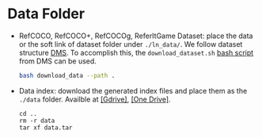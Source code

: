 # Data Folder
* RefCOCO, RefCOCO+, RefCOCOg, ReferItGame Dataset: place the data or the soft link of dataset folder under ``./ln_data/``. We follow dataset structure [DMS](https://github.com/BCV-Uniandes/DMS). To accomplish this, the ``download_dataset.sh`` [bash script](https://github.com/BCV-Uniandes/DMS/blob/master/download_data.sh) from DMS can be used.
    ```bash
    bash download_data --path .
    ```

* Data index: download the generated index files and place them as the ``./data`` folder. Availble at [[Gdrive]](https://drive.google.com/file/d/1fVwdDvXNbH8uuq_pHD_o5HI7yqeuz0yS/view?usp=sharing), [[One Drive]](https://uofr-my.sharepoint.com/:f:/g/personal/zyang39_ur_rochester_edu/???).
    ```
    cd ..
    rm -r data
    tar xf data.tar
    ```